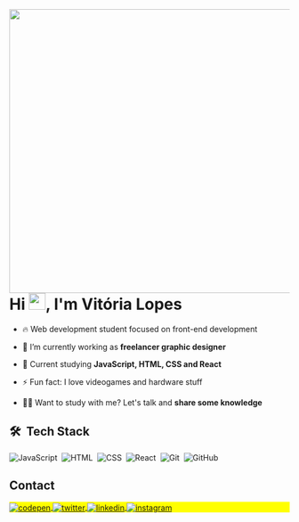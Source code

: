 <img align="right" height="510em"       src="https://gist.githubusercontent.com/vilopesp/28c45413d85f147c262f414d2509ecc6/raw/84fe745ef34ab4650c25d529fa09abf32bce83d6/badge.svg"/>
<h1 align="left">Hi <img src="https://raw.githubusercontent.com/kaueMarques/kaueMarques/master/hi.gif" height="30px">, I'm Vitória Lopes</h1>

- 🔥 Web development student focused on front-end development

- 🔭 I’m currently working as **freelancer graphic designer**

- 💬 Current studying **JavaScript, HTML, CSS and React**

- ⚡ Fun fact: I love videogames and hardware stuff

- 👨‍💻 Want to study with me? Let's talk and **share some knowledge**

## 🛠 &nbsp;Tech Stack

![JavaScript](https://img.shields.io/badge/-JavaScript-05122A?style=flat&logo=javascript)&nbsp;
![HTML](https://img.shields.io/badge/-HTML-05122A?style=flat&logo=HTML5)&nbsp;
![CSS](https://img.shields.io/badge/-CSS-05122A?style=flat&logo=CSS3&logoColor=1572B6)&nbsp;
![React](https://img.shields.io/badge/-React-05122A?style=flat&logo=react)&nbsp;
![Git](https://img.shields.io/badge/-Git-05122A?style=flat&logo=git)&nbsp;
![GitHub](https://img.shields.io/badge/-GitHub-05122A?style=flat&logo=github)&nbsp;

## Contact
<p>
<p align="left" style="background:yellow">
  <a href="https://codepen.io/vilopesp" target="_blank">
    <img align="center" src="https://img.shields.io/badge/-vilopesp-05122A?style=flat&logo=codepen" alt="codepen"/>
  </a>
  <a href="https://twitter.com/_vilopesp" target="_blank">
    <img align="center" src="https://img.shields.io/badge/-_vilopesp-05122A?style=flat&logo=twitter" alt="twitter"/>  
  </a>
  <a href="https://linkedin.com/in/vilopesp" target="_blank">
    <img align="center" src="https://img.shields.io/badge/-vilopesp-05122A?style=flat&logo=linkedin" alt="linkedin"/>
  </a>
  <a href="https://instagram.com/_vilopesp" target="_blank">
   <img align="center" src="https://img.shields.io/badge/-_vilopesp-05122A?style=flat&logo=instagram" alt="instagram"/>
  </a>
</p>

</p>

